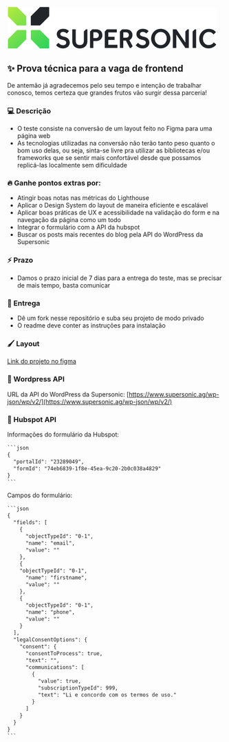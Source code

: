 <img title="Supersonic" alt="Logo da Supersonic" src=".github/logo.svg" />

## ✨ Prova técnica para a vaga de frontend
De antemão já agradecemos pelo seu tempo e intenção de trabalhar conosco, temos certeza que grandes frutos vão surgir dessa parceria!

### 💻 Descrição
- O teste consiste na conversão de um layout feito no Figma para uma página web
- As tecnologias utilizadas na conversão não terão tanto peso quanto o bom uso delas, ou seja, sinta-se livre pra utilizar as bibliotecas e/ou frameworks que se sentir mais confortável desde que possamos replicá-las localmente sem dificuldade

### 🔥 Ganhe pontos extras por:
- Atingir boas notas nas métricas do Lighthouse
- Aplicar o Design System do layout de maneira eficiente e escalável
- Aplicar boas práticas de UX e acessibilidade na validação do form e na navegação da página como um todo
- Integrar o formulário com a API da hubspot
- Buscar os posts mais recentes do blog pela API do WordPress da Supersonic

### ⚡️ Prazo
- Damos o prazo inicial de 7 dias para a entrega do teste, mas se precisar de mais tempo, basta comunicar

### 🚀 Entrega
- Dê um fork nesse repositório e suba seu projeto de modo privado
- O readme deve conter as instruções para instalação

### 🖌 Layout
[Link do projeto no figma](https://www.figma.com/file/LDTaoFR7mk2bZ2FxCIKalm/Supersonic-teste-para-frontend?node-id=0%3A1)

### 📃 Wordpress API
URL da API do WordPress da Supersonic: [https://www.supersonic.ag/wp-json/wp/v2/](https://www.supersonic.ag/wp-json/wp/v2/)

### 📃 Hubspot API
Informações do formulário da Hubspot:
    
    ```json
    {
      "portalId": "23289049",
      "formId": "74eb6839-1f8e-45ea-9c20-2b0c038a4829"
    }
    ```
Campos do formulário:

    ```json
    {
      "fields": [
        {
          "objectTypeId": "0-1",
          "name": "email",
          "value": ""
        },
        {
        "objectTypeId": "0-1",
          "name": "firstname",
          "value": ""
        },
        {
          "objectTypeId": "0-1",
          "name": "phone",
          "value": ""
        }
      ],
      "legalConsentOptions": {
        "consent": {
          "consentToProcess": true,
          "text": "",
          "communications": [
            {
              "value": true,
              "subscriptionTypeId": 999,
              "text": "Li e concordo com os termos de uso."
            }
          ]
        }
      }
    }
    ```
